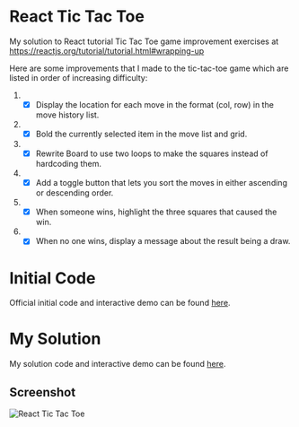 # React Tic Tac Toe
My solution to React tutorial Tic Tac Toe game improvement exercises at https://reactjs.org/tutorial/tutorial.html#wrapping-up

Here are some improvements that I made to the tic-tac-toe game which are listed in order of increasing difficulty:

1. - [x] Display the location for each move in the format (col, row) in the move history list.
1. - [x] Bold the currently selected item in the move list and grid.
1. - [x] Rewrite Board to use two loops to make the squares instead of hardcoding them.
1. - [x] Add a toggle button that lets you sort the moves in either ascending or descending order.
1. - [x] When someone wins, highlight the three squares that caused the win.
1. - [x] When no one wins, display a message about the result being a draw.

# Initial Code
Official initial code and interactive demo can be found [here](https://codepen.io/gaearon/pen/gWWZgR?editors=0010).

# My Solution
My solution code and interactive demo can be found [here](https://codepen.io/DaveWork26/pen/XWWmQLm?editors=0010).

## Screenshot

![React Tic Tac Toe](./../Screenshots/ReactTicTacToe.JPG?raw=true "React Tic Tac Toe")


